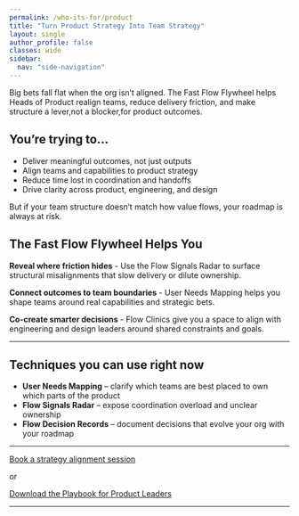 ```yaml
---
permalink: /who-its-for/product
title: "Turn Product Strategy Into Team Strategy"
layout: single
author_profile: false
classes: wide
sidebar:
  nav: "side-navigation"
---
```


Big bets fall flat when the org isn’t aligned. The Fast Flow Flywheel helps Heads of Product realign teams, reduce delivery friction, and make structure a lever,not a blocker,for product outcomes.

## You’re trying to…

- Deliver meaningful outcomes, not just outputs
- Align teams and capabilities to product strategy
- Reduce time lost in coordination and handoffs
- Drive clarity across product, engineering, and design

But if your team structure doesn’t match how value flows, your roadmap is always at risk.

## The Fast Flow Flywheel Helps You

**Reveal where friction hides** - Use the Flow Signals Radar to surface structural misalignments that slow delivery or dilute ownership.

**Connect outcomes to team boundaries** - User Needs Mapping helps you shape teams around real capabilities and strategic bets.

**Co-create smarter decisions** - Flow Clinics give you a space to align with engineering and design leaders around shared constraints and goals.

---

## Techniques you can use right now

- **User Needs Mapping** – clarify which teams are best placed to own which parts of the product
- **Flow Signals Radar** – expose coordination overload and unclear ownership
- **Flow Decision Records** – document decisions that evolve your org with your roadmap

---

[Book a strategy alignment session](/contact)

or

[Download the Playbook for Product Leaders](/playbooks/product-leader-playbook)

---

